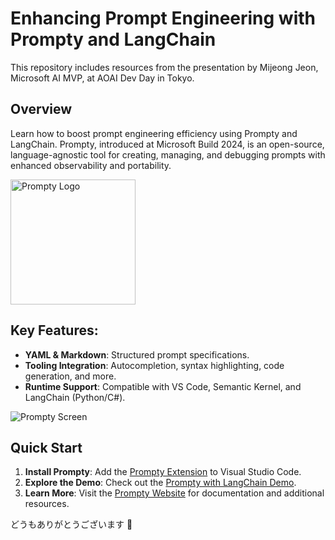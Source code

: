 # Enhancing Prompt Engineering with Prompty and LangChain
This repository includes resources from the presentation by Mijeong Jeon, Microsoft AI MVP, at AOAI Dev Day in Tokyo.

## Overview
Learn how to boost prompt engineering efficiency using Prompty and LangChain. 
Prompty, introduced at Microsoft Build 2024, is an open-source, language-agnostic tool for creating, managing, and debugging prompts with enhanced observability and portability.

<img src="https://prompty.ai/assets/prompty_p.svg" alt="Prompty Logo" width="200"/>

## Key Features:
* **YAML & Markdown**: Structured prompt specifications.
* **Tooling Integration**: Autocompletion, syntax highlighting, code generation, and more.
* **Runtime Support**: Compatible with VS Code, Semantic Kernel, and LangChain (Python/C#).
  
<img src="https://www.dropbox.com/scl/fi/1u85hztllnjazjg9smlrt/prompty.png?rlkey=st1ki7e4ilnxmnpt9ah8naiav&raw=1" alt="Prompty Screen"/>

## Quick Start
1. **Install Prompty**: Add the [Prompty Extension](https://marketplace.visualstudio.com/items?itemName=ms-toolsai.prompty) to Visual Studio Code.
2. **Explore the Demo**: Check out the [Prompty with LangChain Demo](https://github.com/MijeongJeon/prompty-with-langchain).
3. **Learn More**: Visit the [Prompty Website](https://prompty.ai/) for documentation and additional resources.

どうもありがとうございます 🎏
